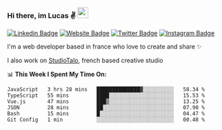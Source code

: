 ### Hi there, im Lucas ✌️ <img src="https://media.giphy.com/media/hvRJCLFzcasrR4ia7z/giphy.gif" width="25px">
[![Linkedin Badge](https://img.shields.io/badge/-LinkedIn-0e76a8?style=flat-square&logo=Linkedin&logoColor=white)](https://www.linkedin.com/in/lucasbellier/)
[![Website Badge](https://img.shields.io/badge/Website-3b5998?style=flat-square&logo=google-chrome&logoColor=white)](https://lucasblr.fr)
[![Twitter Badge](https://img.shields.io/badge/-Twitter-00acee?style=flat-square&logo=Twitter&logoColor=white)](https://twitter.com/ImJustLucas_)
[![Instagram Badge](https://img.shields.io/badge/-Instagram-e4405f?style=flat-square&logo=Instagram&logoColor=white)](https://instagram.com/luuucas.blr/)

I'm a web developer based in france who love to create and share ✨

I also work on [StudioTalo](https://talodev.fr), french based creative studio

📊 **This Week I Spent My Time On:**
<!--START_SECTION:waka-->

```text
JavaScript   3 hrs 28 mins   ██████████████▓░░░░░░░░░░   58.34 %
TypeScript   55 mins         ████░░░░░░░░░░░░░░░░░░░░░   15.53 %
Vue.js       47 mins         ███▒░░░░░░░░░░░░░░░░░░░░░   13.25 %
JSON         28 mins         ██░░░░░░░░░░░░░░░░░░░░░░░   07.90 %
Bash         15 mins         █░░░░░░░░░░░░░░░░░░░░░░░░   04.47 %
Git Config   1 min           ░░░░░░░░░░░░░░░░░░░░░░░░░   00.48 %
```

<!--END_SECTION:waka-->
